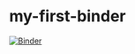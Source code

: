 # my-first-binder

[![Binder](https://mybinder.org/badge_logo.svg)](https://mybinder.org/v2/gh/Chloe-CC276/my-first-binder/HEAD)
